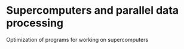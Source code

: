 # Supercomputers and parallel data processing

Optimization of programs for working on supercomputers
